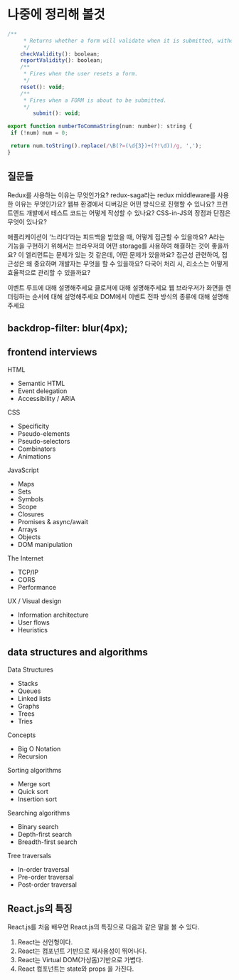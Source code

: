 # 나중에 정리해 볼것

```javascript
/**
     * Returns whether a form will validate when it is submitted, without having to submit it.
     */
    checkValidity(): boolean;
    reportValidity(): boolean;
    /**
     * Fires when the user resets a form.
     */
    reset(): void;
    /**
     * Fires when a FORM is about to be submitted.
     */
		submit(): void;
```

```javascript
export function numberToCommaString(num: number): string {
 if (!num) num = 0;

 return num.toString().replace(/\B(?=(\d{3})+(?!\d))/g, ',');
}
```

## 질문들

Redux를 사용하는 이유는 무엇인가요?
redux-saga라는 redux middleware를 사용한 이유는 무엇인가요?
웹뷰 환경에서 디버깅은 어떤 방식으로 진행할 수 있나요?
프런트엔드 개발에서 테스트 코드는 어떻게 작성할 수 있나요?
CSS-in-JS의 장점과 단점은 무엇이 있나요?

애플리케이션이 ‘느리다’라는 피드백을 받았을 때, 어떻게 접근할 수 있을까요?
A라는 기능을 구현하기 위해서는 브라우저의 어떤 storage를 사용하여 해결하는 것이 좋을까요?
이 엘리먼트는 문제가 있는 것 같은데, 어떤 문제가 있을까요?
접근성 관련하여, 접근성은 왜 중요하며 개발자는 무엇을 할 수 있을까요?
다국어 처리 시, 리소스는 어떻게 효율적으로 관리할 수 있을까요?

이벤트 루프에 대해 설명해주세요
클로저에 대해 설명해주세요
웹 브라우저가 화면을 렌더링하는 순서에 대해 설명해주세요
DOM에서 이벤트 전파 방식의 종류에 대해 설명해주세요

## backdrop-filter: blur(4px);

## frontend interviews

HTML

- Semantic HTML
- Event delegation
- Accessibility / ARIA

CSS

- Specificity
- Pseudo-elements
- Pseudo-selectors
- Combinators
- Animations

JavaScript

- Maps
- Sets
- Symbols
- Scope
- Closures
- Promises & async/await
- Arrays
- Objects
- DOM manipulation

The Internet

- TCP/IP
- CORS
- Performance

UX / Visual design

- Information architecture
- User flows
- Heuristics

## data structures and algorithms

Data Structures

- Stacks
- Queues
- Linked lists
- Graphs
- Trees
- Tries

Concepts

- Big O Notation
- Recursion

Sorting algorithms

- Merge sort
- Quick sort
- Insertion sort

Searching algorithms

- Binary search
- Depth-first search
- Breadth-first search

Tree traversals

- In-order traversal
- Pre-order traversal
- Post-order traversal

## React.js의 특징

React.js를 처음 배우면 React.js의 특징으로 다음과 같은 말을 볼 수 있다.

1. React는 선언형이다.
2. React는 컴포넌트 기반으로 재사용성이 뛰어나다.
3. React는 Virtual DOM(가상돔)기반으로 가볍다.
4. React 컴포넌트는 state와 props 을 가진다.
